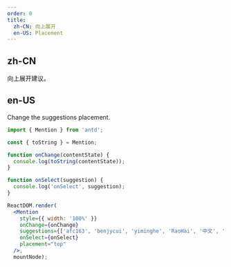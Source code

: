 ```yaml
---
order: 0
title:
  zh-CN: 向上展开
  en-US: Placement
---
```


## zh-CN

向上展开建议。

## en-US

Change the suggestions placement.

````jsx
import { Mention } from 'antd';

const { toString } = Mention;

function onChange(contentState) {
  console.log(toString(contentState));
}

function onSelect(suggestion) {
  console.log('onSelect', suggestion);
}

ReactDOM.render(
  <Mention
    style={{ width: '100%' }}
    onChange={onChange}
    suggestions={['afc163', 'benjycui', 'yiminghe', 'RaoHai', '中文', 'にほんご']}
    onSelect={onSelect}
    placement="top"
  />,
  mountNode);
````
